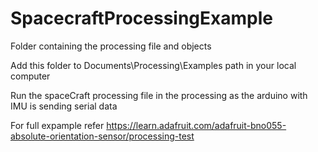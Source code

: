 # SpacecraftProcessingExample
Folder containing the processing file and objects

Add this folder to Documents\Processing\Examples path in your local computer

Run the spaceCraft processing file in the processing as the arduino with IMU is sending serial data

For full expample refer https://learn.adafruit.com/adafruit-bno055-absolute-orientation-sensor/processing-test
